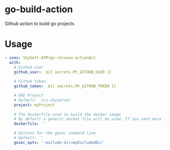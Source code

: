 # go-build-action
Github action to build go projects

# Usage
<!-- start usage -->
```yaml
- uses: SkySoft-ATM/go-release-action@v1
  with:
    # Github user
    github_user:  ${{ secrets.MY_GITHUB_USER }}
    
    # Github token
    github_token:  ${{ secrets.MY_GITHUB_TOKEN }}

    # GKE Project
    # Default:  ccs-skyserver
    project: myProject
    
    # The dockerfile used to build the docker image
    # By default a generic docker file will be used. If you want more flexibility for your project, you can point to a custom dockerfile
    dockerfile: ''

    # Options for the gosec command line
    # Default: ''
    gosec_opts: '-exclude-dir=myExcludedDir'

```
<!-- end usage -->